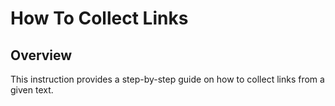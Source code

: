 # How To Collect Links

## Overview

This instruction provides a step-by-step guide on how to collect links from a given text.

